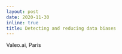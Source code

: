 ```yaml
---
layout: post
date: 2020-11-30
inline: true
title: Detecting and reducing data biases
---
```

Valeo.ai, Paris